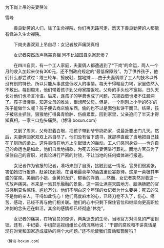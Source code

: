 为下岗上吊的夫妻哭泣

雪峰


　　善良勤劳的人们，除了生命禅院，你们再无路可走，愿天下善良勤劳的人都能有缘进入生命禅院。

　　下岗夫妻双双上吊自尽：女记者放声痛哭真相

　　女记者突然放声痛哭真相 岂不比加国自杀案悲惨？

　　在四川自贡，有一个工人家庭，夫妻俩人都遭遇到了“下岗”的命运，两人一个月的收入加起来仅有300元，还不到政府规定的“最低保障线”。为了供养孩子，他们什么都尝试过：蹬三轮车、擦皮鞋、摆地摊……由于夫妻俩除了工人的技术以外没有别的特长，所以只能从事这些低收入的事情。每天干得精疲力竭，家里依然入不敷出。每到周末，他们带着孩子到父母家蹭饭吃。父母的手头也不宽裕，日久天长对他们也冷言冷语。后来，连孩子的学费也成了问题，东挪西借也堵不住漏洞了。孩子很懂事，知道父母的难处，很想帮父母。但是，一个刚刚上小学的6岁的孩子能做什么呢？孩子便去商店偷东西，偷的也不过是面包和饼干而已。结果，孩子被店主抓住，狠狠地打得鼻青脸肿、伤痕累累。回到家里，父亲追问了半天才得知真相。一家三口抱头痛哭。（博讯·boxun.com）

　　又到了周末，父母忍着白眼，把孩子带到爷爷奶奶家，说最近要出门几天。然后，夫妻俩回家双双上吊自尽了。他们没有留下遗书，就那样直截了当地把自己挂在了厕所的梁上。这件事情在地方上引起很大的轰动。工人们感同身受――也许自己的命运也是如此，他们自发地捐款，为死去的夫妻俩举行葬礼。而地方官员为了保住自己的官职，对舆论进行严密的封锁，不让当地的任何媒体进行报道。

　　女记者作为省报的记者，凑巧来到了自贡，接触到这一情况。官员们很紧张，害怕她进行报道，赶紧找到她，在当地最豪华的酒店里设宴款待。这是一桌极其丰盛的宴席。美丽的小姐、金黄的龙虾、郁香的洋酒……然而，女记者突然对着这一切放声痛哭。本来是一派其乐融融的景象，这一哭让满座天圆地方、脑满肠肥的官员感到莫名惊诧、尴尬万分。他们不明白这个年轻的女记者为什么要哭：死去的又不是你的亲人，干吗如此伤心！他们高度麻木的心，已经刀枪不入了，伤心、痛苦、感动，已经不再与他们相关联。他们的心中只剩下保住官位和继续向更高职位冲刺的念头还在鲜活，其余的感情都已经彻底“休克”。

　　女记者的痛哭，在场官员的惊诧，两条逝去的生命，当地官方对消息的严密封锁。还有，中纪委、中组部巡视组组长心情沉痛地说：“干部的腐败和不讲真话是现在对党和国家造成威胁的两个大问题。”还不能使我们震动和警醒吗？ 

    （博讯·boxun.com）



